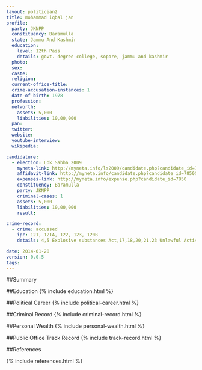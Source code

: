 ```yaml
---
layout: politician2
title: mohammad iqbal jan
profile: 
  party: JKNPP
  constituency: Baramulla
  state: Jammu And Kashmir
  education: 
    level: 12th Pass
    details: govt. degree college, sopore, jammu and kashmir
  photo: 
  sex: 
  caste: 
  religion: 
  current-office-title: 
  crime-accusation-instances: 1
  date-of-birth: 1978
  profession: 
  networth: 
    assets: 5,000
    liabilities: 10,00,000
  pan: 
  twitter: 
  website: 
  youtube-interview: 
  wikipedia: 

candidature: 
  - election: Lok Sabha 2009
    myneta-link: http://myneta.info/ls2009/candidate.php?candidate_id=7850
    affidavit-link: http://myneta.info/candidate.php?candidate_id=7850&scan=original
    expenses-link: http://myneta.info/expense.php?candidate_id=7850
    constituency: Baramulla 
    party: JKNPP
    criminal-cases: 1
    assets: 5,000
    liabilities: 10,00,000
    result:  

crime-record: 
  - crime: accussed
    ipc: 121, 121A, 122, 123, 120B
    details: 4,5 Explosive substances Act,17,18,20,21,23 Unlawful Activities 

date: 2014-01-28
version: 0.0.5
tags: 
---
```

##Summary


##Education
{% include education.html %}


##Political Career
{% include political-career.html %}


##Criminal Record
{% include criminal-record.html %}


##Personal Wealth
{% include personal-wealth.html %}


##Public Office Track Record
{% include track-record.html %}


##References


{% include references.html %}